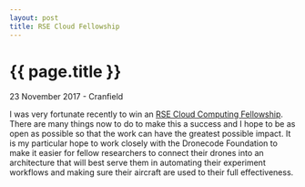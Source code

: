```yaml
---
layout: post
title: RSE Cloud Fellowship
---
```


{{ page.title }}
================

<p class="meta">23 November 2017 - Cranfield</p>

I was very fortunate recently to win an [RSE Cloud Computing Fellowship](https://www.software.ac.uk/blog/2017-11-14-congratulations-new-rse-cloud-computing-fellows).  There are many things now to do to make this a success and I hope to be as open as possible so that the work can have the greatest possible impact.
It is my particular hope to work closely with the Dronecode Foundation to make it easier for fellow researchers to connect their drones into an architecture that will best serve them in automating their experiment workflows and making sure their aircraft are used to their full effectiveness.
